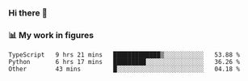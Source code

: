 ### Hi there 👋

### 📊 My work in figures

<!--START_SECTION:waka-->

```text
TypeScript   9 hrs 21 mins   █████████████▒░░░░░░░░░░░   53.88 %
Python       6 hrs 17 mins   █████████░░░░░░░░░░░░░░░░   36.26 %
Other        43 mins         █░░░░░░░░░░░░░░░░░░░░░░░░   04.18 %
```

<!--END_SECTION:waka-->
